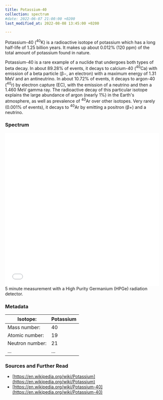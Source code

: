 ```yaml
---
title: Potassium-40
collection: spectrum
#date: 2022-06-07 21:00:00 +0200
last_modified_at: 2022-08-08 13:45:00 +0200

---
```


Potassium-40 (<sup>40</sup>K) is a radioactive isotope of potassium which has a long half-life of 1.25 billion years. It makes up about 0.012% (120 ppm) of the total amount of potassium found in nature.

Potassium-40 is a rare example of a nuclide that undergoes both types of beta decay. In about 89.28% of events, it decays to calcium-40 (<sup>40</sup>Ca) with emission of a beta particle (β−, an electron) with a maximum energy of 1.31 MeV and an antineutrino. In about 10.72% of events, it decays to argon-40 (<sup>40</sup>r) by electron capture (EC), with the emission of a neutrino and then a 1.460 MeV gamma ray. The radioactive decay of this particular isotope explains the large abundance of argon (nearly 1%) in the Earth's atmosphere, as well as prevalence of <sup>40</sup>Ar over other isotopes. Very rarely (0.001% of events), it decays to <sup>40</sup>Ar by emitting a positron (β+) and a neutrino.

### Spectrum

<iframe width="100%" height="500" src="/assets/spectra/K-40.html" title="K-40 gamma spectrum" frameborder="0" allowfullscreen></iframe>
5 minute measurement with a High Purity Germanium (HPGe) radiation detector.

### Metadata

| Isotope: | Potassium |
| --- | --- |
| Mass number: | 40 |
| Atomic number: | 19 |
| Neutron number: | 21 |
| ... | ... |

### Sources and Further Read

- [https://en.wikipedia.org/wiki/Potassium](https://en.wikipedia.org/wiki/Potassium)
- [https://en.wikipedia.org/wiki/Potassium-40](https://en.wikipedia.org/wiki/Potassium-40)


